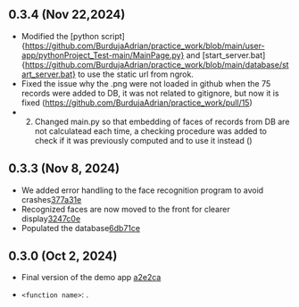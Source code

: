 ## 0.3.4 (Nov 22,2024)

- Modified the [python script]{https://github.com/BurdujaAdrian/practice_work/blob/main/user-app/pythonProject_Test-main/MainPage.py} and [start_server.bat]{https://github.com/BurdujaAdrian/practice_work/blob/main/database/start_server.bat} to use the static url from ngrok.
- Fixed the issue why the .png were not loaded in github when the 75 records were added to DB, it was not related to gitignore, but now it is fixed (https://github.com/BurdujaAdrian/practice_work/pull/15)
- 2.	Changed main.py so that embedding of faces of records from DB are not calculatead each time, a checking procedure was added to check if it was previously computed and to use it instead ()

## 0.3.3 (Nov 8, 2024) 

- We added error handling to the face recognition program to avoid crashes[377a31e](https://github.com/BurdujaAdrian/practice_work/commit/377a31ea2a30695c200626a4da715e876625330e)
- Recognized faces are now moved to the front for clearer display[3247c0e](https://github.com/BurdujaAdrian/practice_work/commit/3247c0ea230979557098c5f3b83f47c15cb05958)
- Populated the database[6db71ce](https://github.com/BurdujaAdrian/practice_work/commit/6db71ce0063a5b1c528974817157eb331ba6a7d2)

## 0.3.0 (Oct 2, 2024) 

- Final version of the demo app [a2e2ca](https://github.com/BurdujaAdrian/practice_work/commit/a2e2ca41d149a99b5e19fb0419f9b3867c2ef853)


* `<function name>`: <changes to function>.



